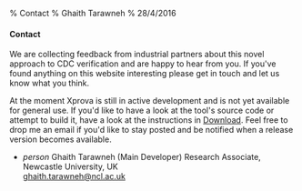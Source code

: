 % Contact
% Ghaith Tarawneh
% 28/4/2016

#### Contact

We are collecting feedback from industrial partners about this novel approach
to CDC verification and are happy to hear from you. If you've found anything
on this website interesting please get in touch and let us know what you
think.

At the moment Xprova is still in active development and is not yet available
for general use. If you'd like to have a look at the tool's source code or
attempt to build it, have a look at the instructions in
[Download](download.htm). Feel free to drop me an email if you'd like to stay
posted and be notified when a release version becomes available.

<ul class="demo-list-three mdl-list">
<li class="mdl-list__item mdl-list__item--three-line">
<span class="mdl-list__item-primary-content">
<i class="material-icons mdl-list__item-avatar">person</i>
<span>Ghaith Tarawneh (Main Developer)</span>
<span class="mdl-list__item-text-body">
Research Associate, Newcastle University, UK<br/>
<a href="&#109;&#97;&#105;&#x6c;&#x74;&#111;&#58;&#x67;&#104;&#x61;&#105;&#x74;&#104;&#46;&#116;&#97;&#x72;&#97;&#119;&#110;&#x65;&#104;&#64;&#110;&#99;&#x6c;&#46;&#x61;&#x63;&#x2e;&#117;&#x6b;">&#x67;&#x68;&#x61;&#x69;&#116;&#x68;&#x2e;&#x74;&#x61;&#114;&#97;&#x77;&#110;&#x65;&#104;&#x40;&#110;&#99;&#108;&#x2e;&#97;&#99;&#46;&#x75;&#x6b;</a>
</span>
</span>
</li>
</ul>